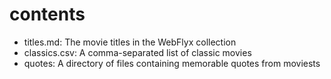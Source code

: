 # contents

- titles.md: The movie titles in the WebFlyx collection
- classics.csv: A comma-separated list of classic movies
- quotes: A directory of files containing memorable quotes from moviests
